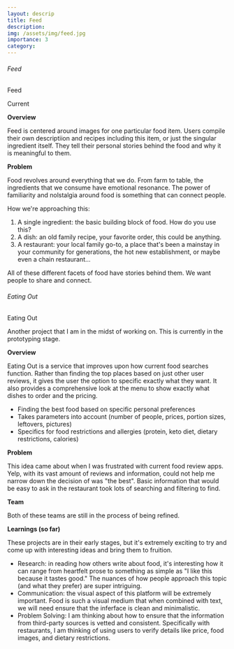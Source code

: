 ```yaml
---
layout: descrip
title: Feed
description:
img: /assets/img/feed.jpg
importance: 3
category:
---
```


###### Feed

<div class="row">
    <div class="col-sm mt-3 mt-md-0">
        <img class="center" src="{{ '/assets/img/feed.jpg' | relative_url }}" alt="" title="similar singer"/>
    </div>
</div>
<div class="caption">
    Feed
</div>

Current

**Overview**

Feed is centered around images for one particular food item. Users compile their own descriptiion and recipes including this item, or just the singular ingredient itself. They tell their personal stories behind the food and why it is meaningful to them.

**Problem**

Food revolves around everything that we do. From farm to table, the ingredients that we consume have emotional resonance. The power of familiarity and nolstalgia around food is something that can connect people.

How we're approaching this:

1. A single ingredient: the basic building block of food. How do you use this?
2. A dish: an old family recipe, your favorite order, this could be anything.
3. A restaurant: your local family go-to, a place that's been a mainstay in your community for generations, the hot new establishment, or maybe even a chain restaurant...

All of these different facets of food have stories behind them. We want people to share and connect.

###### Eating Out

<div class="row">
    <div class="col-sm mt-3 mt-md-0">
        <img class="center" src="{{ '/assets/img/eatingout.jpg' | relative_url }}" alt="" title="eating out"/>
    </div>
</div>
<div class="caption">
    Eating Out
</div>

Another project that I am in the midst of working on. This is currently in the prototyping stage.

**Overview**

Eating Out is a service that improves upon how current food searches function. Rather than finding the top places based on just other user reviews, it gives the user the option to specific exactly what they want. It also provides a comprehensive look at the menu to show exactly what dishes to order and the pricing.

- Finding the best food based on specific personal preferences
- Takes parameters into account (number of people, prices, portion sizes, leftovers, pictures)
- Specifics for food restrictions and allergies (protein, keto diet, dietary restrictions, calories)

**Problem**

This idea came about when I was frustrated with current food review apps. Yelp, with its vast amount of reviews and information, could not help me narrow down the decision of was "the best". Basic information that would be easy to ask in the restaurant took lots of searching and filtering to find.

**Team**

Both of these teams are still in the process of being refined.

**Learnings (so far)**

These projects are in their early stages, but it's extremely exciting to try and come up with interesting ideas and bring them to fruition.

- Research: in reading how others write about food, it's interesting how it can range from heartfelt prose to something as simple as "I like this because it tastes good." The nuances of how people approach this topic (and what they prefer) are super intriguing. 
- Communication: the visual aspect of this platform will be extremely important. Food is such a visual medium that when combined with text, we will need ensure that the inferface is clean and minimalistic.
- Problem Solving: I am thinking about how to ensure that the information from third-party sources is vetted and consistent. Specifically with restaurants, I am thinking of using users to verify details like price, food images, and dietary restrictions.